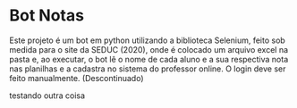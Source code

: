 # Bot Notas

Este projeto é um bot em python utilizando a biblioteca Selenium, feito sob medida para o
site da SEDUC (2020), onde é colocado um arquivo excel na pasta e, ao executar, o bot lê o
nome de cada aluno e a sua respectiva nota nas planilhas e a cadastra no sistema do
professor online. O login deve ser feito manualmente. (Descontinuado)

testando outra coisa